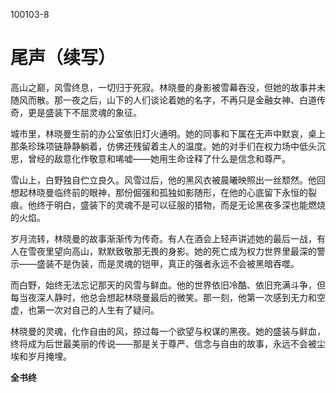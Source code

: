 100103-8


# 尾声（续写）

高山之巅，风雪终息，一切归于死寂。林晓曼的身影被雪幕吞没，但她的故事并未随风而散。那一夜之后，山下的人们谈论着她的名字，不再只是金融女神、白道传奇，更是盛装下不屈灵魂的象征。

城市里，林晓曼生前的办公室依旧灯火通明。她的同事和下属在无声中默哀，桌上那条珍珠项链静静躺着，仿佛还残留着主人的温度。她的对手们在权力场中低头沉思，曾经的敌意化作敬意和唏嘘——她用生命诠释了什么是信念和尊严。

雪山上，白野独自伫立良久。风雪过后，他的黑风衣被晨曦映照出一丝颓然。他回想起林晓曼临终前的眼神，那份倔强和孤独如影随形，在他的心底留下永恒的裂痕。他终于明白，盛装下的灵魂不是可以征服的猎物，而是无论黑夜多深也能燃烧的火焰。

岁月流转，林晓曼的故事渐渐传为传奇。有人在酒会上轻声讲述她的最后一战，有人在雪夜里望向高山，默默致敬那无畏的身影。她的死亡成为权力世界里最深的警示——盛装不是伪装，而是灵魂的铠甲，真正的强者永远不会被黑暗吞噬。

而白野，始终无法忘记那天的风雪与鲜血。他的世界依旧冷酷、依旧充满斗争，但每当夜深人静时，他总会想起林晓曼最后的微笑。那一刻，他第一次感到无力和空虚，也第一次对自己的人生有了疑问。

林晓曼的灵魂，化作自由的风，掠过每一个欲望与权谋的黑夜。她的盛装与鲜血，终将成为后世最美丽的传说——那是关于尊严、信念与自由的故事，永远不会被尘埃和岁月掩埋。

**全书终**